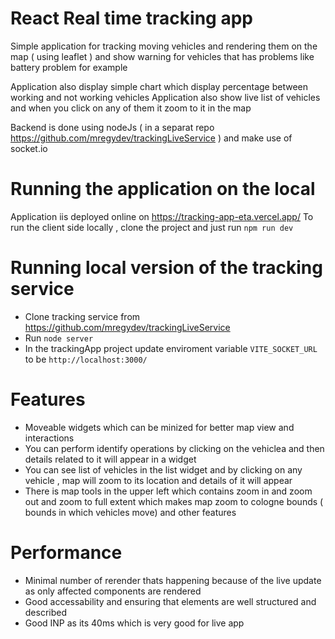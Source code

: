 # React Real time tracking app

Simple application for tracking moving vehicles and rendering them on the map ( using leaflet ) and show warning for vehicles that has problems like battery problem for example 

Application also display simple chart which display percentage between working and not working vehicles 
Application also show live list of vehicles and when you click on any of them it zoom to it in the map 

Backend is done using nodeJs ( in a separat repo https://github.com/mregydev/trackingLiveService ) and make use of socket.io 

# Running the application on the local

Application iis deployed online on https://tracking-app-eta.vercel.app/
To run the client side  locally , clone the project and just run   ``` npm run dev ```

# Running local version of the tracking service 
- Clone tracking service from https://github.com/mregydev/trackingLiveService
- Run ``` node server ```
- In the trackingApp project update enviroment variable `` VITE_SOCKET_URL ``  to be ```http://localhost:3000/```


# Features 
- Moveable widgets which can be minized for better map view and interactions
- You can perform identify operations by clicking on the vehiclea and then details related to it will appear in a widget
- You can see list of vehicles in the list widget and by clicking on any vehicle , map will zoom to its location and details of it will appear
- There is map tools in the upper left which contains zoom in and zoom out and zoom to full extent which makes map zoom to cologne bounds ( bounds in which vehicles move) and other features

# Performance 
- Minimal number of rerender thats happening because of the live update as only affected components are rendered
- Good accessability and ensuring that elements are well structured and described 
- Good INP as its 40ms which is very good for live app

